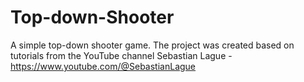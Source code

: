 # Top-down-Shooter
A simple top-down shooter game. 
The project was created based on tutorials from the YouTube channel Sebastian Lague - https://www.youtube.com/@SebastianLague
